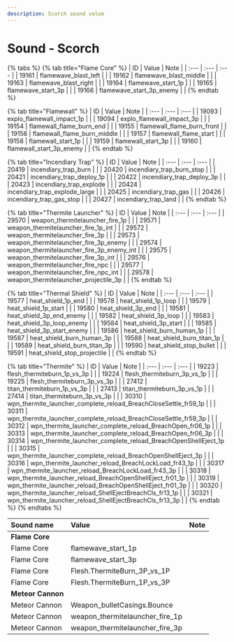 ```yaml
---
description: Scorch sound value
---
```


# Sound - Scorch

{% tabs %}
{% tab title="Flame Core" %}
| ID | Value | Note |
| :--- | :--- | :--- |
| 19161 | flamewave\_blast\_left |  |
| 19162 | flamewave\_blast\_middle |  |
| 19163 | flamewave\_blast\_right |  |
| 19164 | flamewave\_start\_1p |  |
| 19165 | flamewave\_start\_3p |  |
| 19166 | flamewave\_start\_3p\_enemy |  |
{% endtab %}

{% tab title="Flamewall" %}
| ID | Value | Note |
| :--- | :--- | :--- |
| 19093 | explo\_flamewall\_impact\_1p |  |
| 19094 | explo\_flamewall\_impact\_3p |  |
| 19154 | flamewall\_flame\_burn\_end |  |
| 19155 | flamewall\_flame\_burn\_front |  |
| 19156 | flamewall\_flame\_burn\_middle |  |
| 19157 | flamewall\_flame\_start |  |
| 19158 | flamewall\_start\_1p |  |
| 19159 | flamewall\_start\_3p |  |
| 19160 | flamewall\_start\_3p\_enemy |  |
{% endtab %}

{% tab title="Incendiary Trap" %}
| ID | Value | Note |
| :--- | :--- | :--- |
| 20419 | incendiary\_trap\_burn |  |
| 20420 | incendiary\_trap\_burn\_stop |  |
| 20421 | incendiary\_trap\_deploy\_1p |  |
| 20422 | incendiary\_trap\_deploy\_3p |  |
| 20423 | incendiary\_trap\_explode |  |
| 20424 | incendiary\_trap\_explode\_large |  |
| 20425 | incendiary\_trap\_gas |  |
| 20426 | incendiary\_trap\_gas\_stop |  |
| 20427 | incendiary\_trap\_land |  |
{% endtab %}

{% tab title="Thermite Launcher" %}
| ID | Value | Note |
| :--- | :--- | :--- |
| 29570 | weapon\_thermitelauncher\_fire\_1p |  |
| 29571 | weapon\_thermitelauncher\_fire\_1p\_int |  |
| 29572 | weapon\_thermitelauncher\_fire\_3p |  |
| 29573 | weapon\_thermitelauncher\_fire\_3p\_enemy |  |
| 29574 | weapon\_thermitelauncher\_fire\_3p\_enemy\_int |  |
| 29575 | weapon\_thermitelauncher\_fire\_3p\_int |  |
| 29576 | weapon\_thermitelauncher\_fire\_npc |  |
| 29577 | weapon\_thermitelauncher\_fire\_npc\_int |  |
| 29578 | weapon\_thermitelauncher\_projectile\_3p |  |
{% endtab %}

{% tab title="Thermal Shield" %}
| ID | Value | Note |
| :--- | :--- | :--- |
| 19577 | heat\_shield\_1p\_end |  |
| 19578 | heat\_shield\_1p\_loop |  |
| 19579 | heat\_shield\_1p\_start |  |
| 19580 | heat\_shield\_3p\_end |  |
| 19581 | heat\_shield\_3p\_end\_enemy |  |
| 19582 | heat\_shield\_3p\_loop |  |
| 19583 | heat\_shield\_3p\_loop\_enemy |  |
| 19584 | heat\_shield\_3p\_start |  |
| 19585 | heat\_shield\_3p\_start\_enemy |  |
| 19586 | heat\_shield\_burn\_human\_1p |  |
| 19587 | heat\_shield\_burn\_human\_3p |  |
| 19588 | heat\_shield\_burn\_titan\_1p |  |
| 19589 | heat\_shield\_burn\_titan\_3p |  |
| 19590 | heat\_shield\_stop\_bullet |  |
| 19591 | heat\_shield\_stop\_projectile |  |
{% endtab %}

{% tab title="Thermite" %}
| ID | Value | Note |
| :--- | :--- | :--- |
| 19223 | flesh\_thermiteburn\_1p\_vs\_3p |  |
| 19224 | flesh\_thermiteburn\_3p\_vs\_1p |  |
| 19225 | flesh\_thermiteburn\_3p\_vs\_3p |  |
| 27412 | titan\_thermiteburn\_1p\_vs\_3p |  |
| 27413 | titan\_thermiteburn\_3p\_vs\_1p |  |
| 27414 | titan\_thermiteburn\_3p\_vs\_3p |  |
| 30310 | wpn\_thermite\_launcher\_complete\_reload\_BreachCloseSettle\_fr59\_1p |  |
| 30311 | wpn\_thermite\_launcher\_complete\_reload\_BreachCloseSettle\_fr59\_3p |  |
| 30312 | wpn\_thermite\_launcher\_complete\_reload\_BreachOpen\_fr06\_1p |  |
| 30313 | wpn\_thermite\_launcher\_complete\_reload\_BreachOpen\_fr06\_3p |  |
| 30314 | wpn\_thermite\_launcher\_complete\_reload\_BreachOpenShellEject\_1p |  |
| 30315 | wpn\_thermite\_launcher\_complete\_reload\_BreachOpenShellEject\_3p |  |
| 30316 | wpn\_thermite\_launcher\_reload\_BreachLockLoad\_fr43\_1p |  |
| 30317 | wpn\_thermite\_launcher\_reload\_BreachLockLoad\_fr43\_3p |  |
| 30318 | wpn\_thermite\_launcher\_reload\_BreachOpenShellEject\_fr01\_1p |  |
| 30319 | wpn\_thermite\_launcher\_reload\_BreachOpenShellEject\_fr01\_3p |  |
| 30320 | wpn\_thermite\_launcher\_reload\_ShellEjectBreachCls\_fr13\_1p |  |
| 30321 | wpn\_thermite\_launcher\_reload\_ShellEjectBreachCls\_fr13\_3p |  |
{% endtab %}
{% endtabs %}

| Sound name | Value | Note |
| :--- | :--- | :--- |
| **Flame Core** |  |  |
| Flame Core | flamewave\_start\_1p |  |
| Flame Core | flamewave\_start\_3p |  |
| Flame Core | Flesh.ThermiteBurn\_3P\_vs\_1P |  |
| Flame Core | Flesh.ThermiteBurn\_1P\_vs\_3P |  |
| **Meteor Cannon** |  |  |
| Meteor Cannon | Weapon\_bulletCasings.Bounce |  |
| Meteor Cannon | weapon\_thermitelauncher\_fire\_1p |  |
| Meteor Cannon | weapon\_thermitelauncher\_fire\_3p |  |

